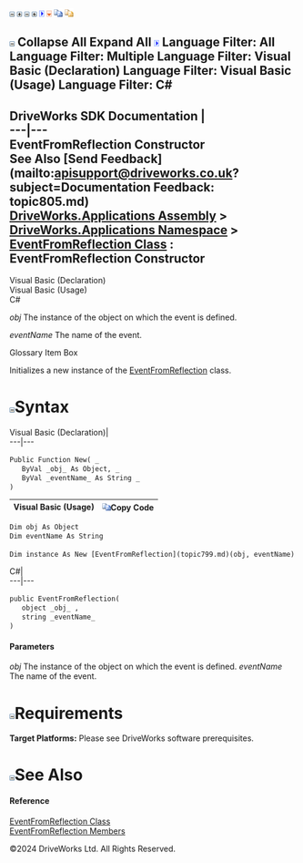 ![](dotnetimages/collapse.gif) ![](dotnetimages/expand.gif) ![](dotnetimages/collapse.gif) ![](dotnetimages/expand.gif) ![](dotnetimages/drpdown.gif) ![](dotnetimages/drpdown_orange.gif) ![](dotnetimages/copycode.gif) ![](dotnetimages/copycodeHighlight.gif)

![](dotnetimages/collapse.gif) Collapse All Expand All ![](dotnetimages/drpdown.gif) Language Filter: All  Language Filter: Multiple  Language Filter: Visual Basic (Declaration) Language Filter: Visual Basic (Usage) Language Filter: C#  
---  
DriveWorks SDK Documentation  |   
---|---  
EventFromReflection Constructor   
See Also [Send Feedback](mailto:apisupport@driveworks.co.uk?subject=Documentation Feedback: topic805.md)  
[DriveWorks.Applications Assembly](topic13.md) > [DriveWorks.Applications Namespace](topic16.md) > [EventFromReflection Class](topic799.md) : EventFromReflection Constructor  
---  
  
Visual Basic (Declaration)    
Visual Basic (Usage)    
C# 

_obj_
    The instance of the object on which the event is defined.

_eventName_
    The name of the event.

Glossary Item Box

Initializes a new instance of the [EventFromReflection](topic799.md) class. 

# ![](dotnetimages/collapse.gif)Syntax

Visual Basic (Declaration)|   
---|---  
      
    
    Public Function New( _
       ByVal _obj_ As Object, _
       ByVal _eventName_ As String _
    )  
  
Visual Basic (Usage)| ![](dotnetimages/copycode.gif)Copy Code  
---|---  
      
    
    Dim obj As Object
    Dim eventName As String
     
    Dim instance As New [EventFromReflection](topic799.md)(obj, eventName)  
  
C#|   
---|---  
      
    
    public EventFromReflection( 
       object _obj_ ,
       string _eventName_
    )  
  
#### Parameters

 _obj_
    The instance of the object on which the event is defined.
_eventName_
    The name of the event.

# ![](dotnetimages/collapse.gif)Requirements

**Target Platforms:** Please see DriveWorks software prerequisites.

# ![](dotnetimages/collapse.gif)See Also

#### Reference

[EventFromReflection Class](topic799.md)   
[EventFromReflection Members](topic800.md)

©2024 DriveWorks Ltd. All Rights Reserved.
